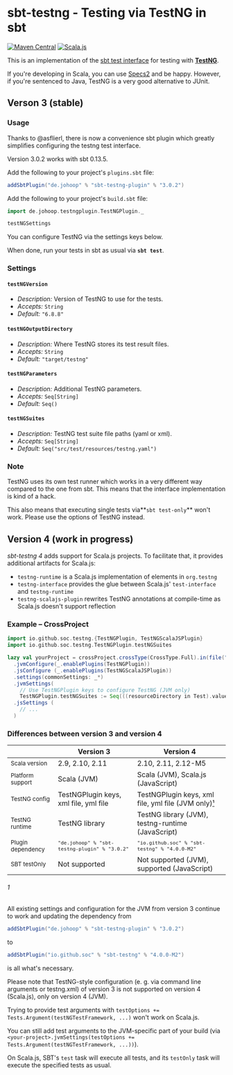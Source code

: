 # sbt-testng - Testing via TestNG in sbt

[![Maven Central](https://img.shields.io/maven-central/v/io.github.soc/testng-interface_2.11.svg)](https://maven-badges.herokuapp.com/maven-central/io.github.soc/testng-interface_2.11)
[![Scala.js](http://scala-js.org/assets/badges/scalajs-0.6.8.svg)](http://scala-js.org)

This is an implementation of the [sbt test interface](https://github.com/sbt/test-interface) for testing with **[TestNG](http://testng.org)**.

If you're developing in Scala, you can use [Specs2](http://specs2.org) and be happy. However, if you're sentenced to Java, TestNG is a very good alternative to JUnit.

## Verson 3 (stable)

### Usage

Thanks to @asflierl, there is now a convenience sbt plugin which greatly simplifies configuring the testng test interface.

Version 3.0.2 works with sbt 0.13.5.

Add the following to your project's `plugins.sbt` file:

```scala
addSbtPlugin("de.johoop" % "sbt-testng-plugin" % "3.0.2")
```

Add the following to your project's `build.sbt` file:

```scala
import de.johoop.testngplugin.TestNGPlugin._

testNGSettings
```

You can configure TestNG via the settings keys below.

When done, run your tests in sbt as usual via **`sbt test`**.

### Settings

#### `testNGVersion`

* *Description:* Version of TestNG to use for the tests.
* *Accepts:* `String`
* *Default:* `"6.8.8"`

#### `testNGOutputDirectory`

* *Description:* Where TestNG stores its test result files.
* *Accepts:* `String`
* *Default:* `"target/testng"`

#### `testNGParameters`

* *Description:* Additional TestNG parameters.
* *Accepts:* `Seq[String]`
* *Default:* `Seq()`

#### `testNGSuites`

* *Description:* TestNG test suite file paths (yaml or xml).
* *Accepts:* `Seq[String]`
* *Default:* `Seq("src/test/resources/testng.yaml")`

### Note

TestNG uses its own test runner which works in a very different way compared to the one from sbt. This means that the interface implementation is kind of a hack.

This also means that executing single tests via**`sbt test-only`** won't work. Please use the options of TestNG instead.

## Version 4 (work in progress)

*sbt-testng 4* adds support for Scala.js projects.
To facilitate that, it provides additional artifacts for Scala.js:
- `testng-runtime` is a Scala.js implementation of elements in `org.testng`
- `testng-interface` provides the glue between Scala.js' `test-interface` and `testng-runtime`
- `testng-scalajs-plugin` rewrites TestNG annotations at compile-time as Scala.js doesn't support reflection

### Example – CrossProject

```scala
import io.github.soc.testng.{TestNGPlugin, TestNGScalaJSPlugin}
import io.github.soc.testng.TestNGPlugin.testNGSuites

lazy val yourProject = crossProject.crossType(CrossType.Full).in(file("."))
  .jvmConfigure(_.enablePlugins(TestNGPlugin))
  .jsConfigure (_.enablePlugins(TestNGScalaJSPlugin))
  .settings(commonSettings: _*)
  .jvmSettings(
    // Use TestNGPlugin keys to configure TestNG (JVM only)
    TestNGPlugin.testNGSuites := Seq(((resourceDirectory in Test).value / "testng.xml").absolutePath))
  .jsSettings (
    // ...
  )
```

### Differences between version 3 and version 4

|                             | Version 3                                                 | Version 4                                                 |
| --------------------------- | --------------------------------------------------------- | --------------------------------------------------------- |
| <sub>Scala version</sub>    | 2.9, 2.10, 2.11                                           | 2.10, 2.11, 2.12-M5                                       |
| <sub>Platform support</sub> | Scala (JVM)                                               | Scala (JVM), Scala.js (JavaScript)                        |
| <sub>TestNG config</sub>    | TestNGPlugin keys, xml file, yml file                     | TestNGPlugin keys, xml file, yml file (JVM only)[¹](#1)   |
| <sub>TestNG runtime</sub>   | TestNG library                                            | TestNG library (JVM), testng-runtime (JavaScript)         |
| <sub>Plugin dependency</sub>| <sub>`"de.johoop" % "sbt-testng-plugin" % "3.0.2"`</sub>  | <sub>`"io.github.soc" % "sbt-testng" % "4.0.0-M2"`</sub>  |
| <sub>SBT testOnly</sub>     | Not supported                                             | Not supported (JVM), supported (JavaScript)               |


###### 1

All existing settings and configuration for the JVM from version 3 continue to work and updating the
dependency from

```scala
addSbtPlugin("de.johoop" % "sbt-testng-plugin" % "3.0.2")
```

to

```scala
addSbtPlugin("io.github.soc" % "sbt-testng" % "4.0.0-M2")
```
is all what's necessary.

Please note that TestNG-style configuration (e. g. via command line arguments or testng.xml) of
version 3 is not supported on version 4 (Scala.js), only on version 4 (JVM).

Trying to provide test arguments with `testOptions += Tests.Argument(testNGTestFramework, ...)`
won't work on Scala.js.

You can still add test arguments to the JVM-specific part of your build
(via `<your-project>.jvmSettings(testOptions += Tests.Argument(testNGTestFramework, ...))`).

On Scala.js, SBT's `test` task will execute all tests, and its `testOnly` task will execute the specified tests as usual.
